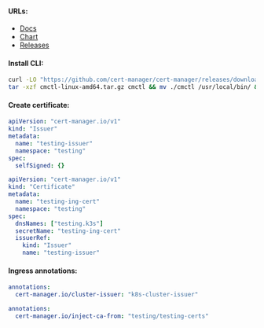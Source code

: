 #### URLs:
- [Docs](https://cert-manager.io/docs/)
- [Chart](https://artifacthub.io/packages/helm/cert-manager/cert-manager)
- [Releases](https://github.com/cert-manager/cert-manager/releases)

#### Install CLI:
```bash
curl -LO "https://github.com/cert-manager/cert-manager/releases/download/v${version}/cmctl-linux-amd64.tar.gz" && \
tar -xzf cmctl-linux-amd64.tar.gz cmctl && mv ./cmctl /usr/local/bin/ && rm -f cmctl-linux-amd64.tar.gz
```

#### Create certificate:
```yaml
apiVersion: "cert-manager.io/v1"
kind: "Issuer"
metadata:
  name: "testing-issuer"
  namespace: "testing"
spec:
  selfSigned: {}
```
```yaml
apiVersion: "cert-manager.io/v1"
kind: "Certificate"
metadata:
  name: "testing-ing-cert"
  namespace: "testing"
spec:
  dnsNames: ["testing.k3s"]
  secretName: "testing-ing-cert"
  issuerRef:
    kind: "Issuer"
    name: "testing-issuer"
```

#### Ingress annotations:
```yaml
annotations:
  cert-manager.io/cluster-issuer: "k8s-cluster-issuer"
```
```yaml
annotations:
  cert-manager.io/inject-ca-from: "testing/testing-certs"
```
